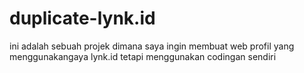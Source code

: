 # duplicate-lynk.id
ini adalah sebuah projek dimana saya ingin membuat web profil yang menggunakangaya lynk.id tetapi menggunakan codingan sendiri
